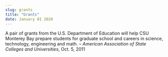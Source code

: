 ```yaml
---
slug: grants
title: "Grants"
date: January 01 2020
---
```


<p>A pair of grants from the U.S. Department of Education will help CSU Monterey Bay prepare students for graduate school and careers in science, technology, engineering and math. – <em>American Association of State Colleges and Universities</em>, Oct. 5, 2011 
</p>
